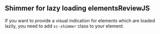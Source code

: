 <h2>Shimmer for lazy loading elements<span class="status review">Review</span><span class="status js">JS</span></h2>

If you want to provide a visual indication for elements which are loaded lazily, you need to add `sc-shimmer` class to your element.  